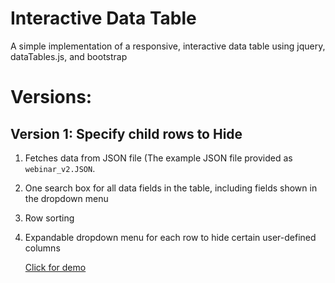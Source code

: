 # Interactive Data Table
A simple implementation of a responsive, interactive data table using jquery, dataTables.js, and bootstrap

# Versions: 

## Version 1: Specify child rows to Hide

1. Fetches data from JSON file (The example JSON file provided as `webinar_v2.JSON`. 

2. One search box for all data fields in the table, including fields shown in the dropdown menu

3. Row sorting

4. Expandable dropdown menu for each row to hide certain user-defined columns

    [Click for demo](https://xinyu-dev.github.io/interactive-datatable/webinar_v1.html) 

